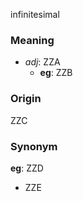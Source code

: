 infinitesimal
### Meaning
+ _adj_: ZZA
    + __eg__: ZZB

### Origin

ZZC

### Synonym

__eg__: ZZD

+ ZZE


